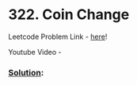 # 322. Coin Change

Leetcode Problem Link - [here](https://leetcode.com/problems/coin-change/description/?envType=study-plan-v2&envId=top-100-liked)!

Youtube Video - 

### [Solution]():

```cpp

```
